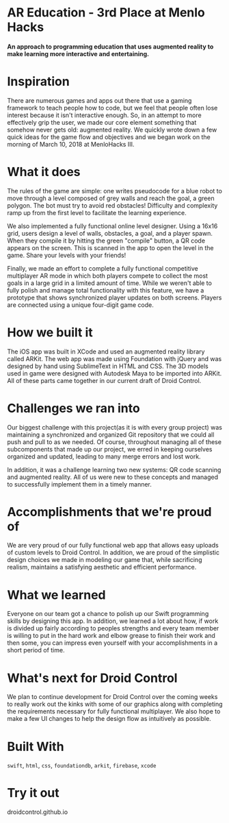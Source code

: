 # AR Education - 3rd Place at Menlo Hacks
#### An approach to programming education that uses augmented reality to make learning more interactive and entertaining.

# Inspiration
There are numerous games and apps out there that use a gaming framework to teach people how to code, but we feel that people often lose interest because it isn't interactive enough. So, in an attempt to more effectively grip the user, we made our core element something that somehow never gets old: augmented reality. We quickly wrote down a few quick ideas for the game flow and objectives and we began work on the morning of March 10, 2018 at MenloHacks III.

# What it does
The rules of the game are simple: one writes pseudocode for a blue robot to move through a level composed of grey walls and reach the goal, a green polygon. The bot must try to avoid red obstacles! Difficulty and complexity ramp up from the first level to facilitate the learning experience.

We also implemented a fully functional online level designer. Using a 16x16 grid, users design a level of walls, obstacles, a goal, and a player spawn. When they compile it by hitting the green "compile" button, a QR code appears on the screen. This is scanned in the app to open the level in the game. Share your levels with your friends!

Finally, we made an effort to complete a fully functional competitive multiplayer AR mode in which both players compete to collect the most goals in a large grid in a limited amount of time. While we weren't able to fully polish and manage total functionality with this feature, we have a prototype that shows synchronized player updates on both screens. Players are connected using a unique four-digit game code.

# How we built it
The iOS app was built in XCode and used an augmented reality library called ARKit. The web app was made using Foundation with jQuery and was designed by hand using SublimeText in HTML and CSS. The 3D models used in game were designed with Autodesk Maya to be imported into ARKit. All of these parts came together in our current draft of Droid Control.

# Challenges we ran into
Our biggest challenge with this project(as it is with every group project) was maintaining a synchronized and organized Git repository that we could all push and pull to as we needed. Of course, throughout managing all of these subcomponents that made up our project, we erred in keeping ourselves organized and updated, leading to many merge errors and lost work.

In addition, it was a challenge learning two new systems: QR code scanning and augmented reality. All of us were new to these concepts and managed to successfully implement them in a timely manner.

# Accomplishments that we're proud of
We are very proud of our fully functional web app that allows easy uploads of custom levels to Droid Control. In addition, we are proud of the simplistic design choices we made in modeling our game that, while sacrificing realism, maintains a satisfying aesthetic and efficient performance.

# What we learned
Everyone on our team got a chance to polish up our Swift programming skills by designing this app. In addition, we learned a lot about how, if work is divided up fairly according to peoples strengths and every team member is willing to put in the hard work and elbow grease to finish their work and then some, you can impress even yourself with your accomplishments in a short period of time.

# What's next for Droid Control
We plan to continue development for Droid Control over the coming weeks to really work out the kinks with some of our graphics along with completing the requirements necessary for fully functional multiplayer. We also hope to make a few UI changes to help the design flow as intuitively as possible.

# Built With
`swift`, `html`, `css`, `foundationdb`, `arkit`, `firebase`, `xcode`

# Try it out
droidcontrol.github.io
